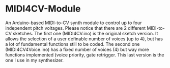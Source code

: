 # MIDI4CV-Module
An Arduino-based MIDI-to-CV synth module to control up to four independent pitch voltages. 
Please notice that there are 2 different MIDI-to-CV sketches. The first one (MIDI4CV.ino) is the original sketch version. It allows the selection of a user definable number of voices (up to 4), but has a lot of fundamental functions still to be coded. The second one (MIDI4CV4Voice.ino) has a fixed number of voices (4) but way more functions implemented (voice priority, gate retrigger. This last version is the one I use in my synthesizer.
